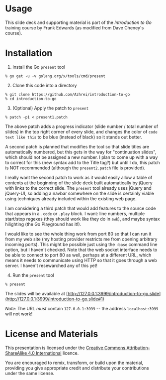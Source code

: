 # Usage

This slide deck and supporting material is part of the _Introduction to Go_ training course by Frank Edwards (as modified from Dave Cheney's course).

# Installation

1. Install the Go `present` tool
 ```
 % go get -u -v golang.org/x/tools/cmd/present
 ```

2. Clone this code into a directory
 ```
 % git clone https://github.com/Azhrei/introduction-to-go
 % cd introduction-to-go
 ```

3. (Optional) Apply the patch to `present`
 ```
 % patch -p1 < present1.patch
 ```

The above patch adds a progress indicator (slide number / total
number of slides) in the top right corner of every slide, and changes
the color of `code text like this` to be blue (instead of black)
so it stands out better.

A second patch is planned that modifies the tool so that slide
titles are automatically numbered, but this gets in the way for
"continuation slides", which should not be assigned a new number.
I plan to come up with a way to correct for this (new syntax add
to the Title tag?) but until I do, this patch is NOT recommended
(although the `present2.patch` file is provided).

I really want the second patch to work as it would easily allow a table
of contents at the beginning of the slide deck built automatically by
jQuery with links to the correct slide.  The `present` tool already uses
jQuery and jQuery-UI, so adding a navbar somewhere on the slide is
certainly viable using techniques already included within the existing
web page.

I am considering a third patch that would add features to the source
code that appears in a `.code` or `.play` block.  I want:  line numbers,
multiple start/stop regexes (they should work like they do in `awk`),
and maybe syntax hilighting (the Go Playground has it!).

I would like to see the whole thing work from port 80 so that I can
run it from my web site (my hosting provider restricts me from opening
arbitrary incoming ports).  This might be possible just using the
`-base` command line option, but I haven't checked.  Note that the
web socket interface needs to be able to connect to port 80 as well,
perhaps at a different URL, which means it needs to communicate
using HTTP so that it goes through a web server.  I haven't resewarched
any of this yet!

4. Run the `present` tool
 ```
 % present
 ```

The slides will be available at [http://127.0.0.1:3999/introduction-to-go.slide](http://127.0.0.1:3999/introduction-to-go.slide#1)

_Note_: The URL *must* contain `127.0.0.1:3999` -- the address `localhost:3999` will not work!

# License and Materials

This presentation is licensed under the [Creative Commons Attribution-ShareAlike 4.0 International](https://creativecommons.org/licenses/by-sa/4.0/) licence.

You are encouraged to remix, transform, or build upon the material, providing you give appropriate credit and distribute your contributions under the same license.
